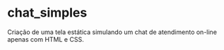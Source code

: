 # chat_simples
Criação de uma tela estática simulando um chat de atendimento on-line apenas com HTML e CSS.
